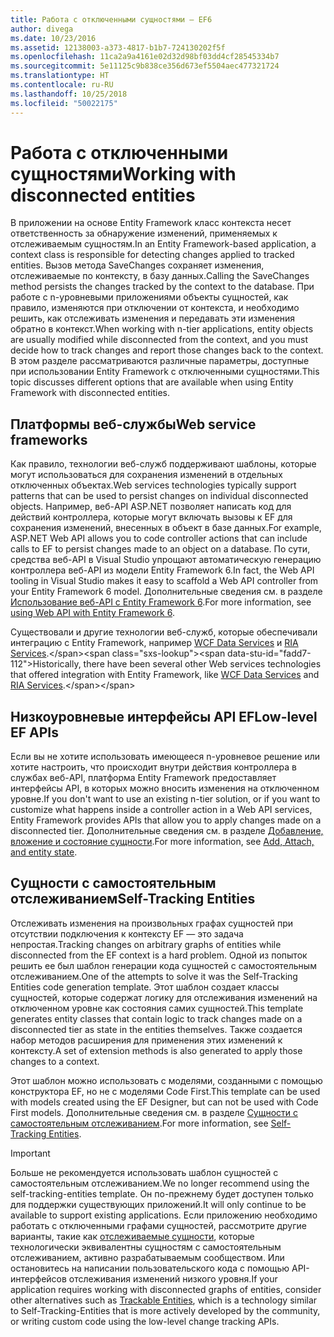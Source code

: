 ```yaml
---
title: Работа с отключенными сущностями — EF6
author: divega
ms.date: 10/23/2016
ms.assetid: 12138003-a373-4817-b1b7-724130202f5f
ms.openlocfilehash: 11ca2a9a4161e02d32d98bf03dd4cf28545334b7
ms.sourcegitcommit: 5e11125c9b838ce356d673ef5504aec477321724
ms.translationtype: HT
ms.contentlocale: ru-RU
ms.lasthandoff: 10/25/2018
ms.locfileid: "50022175"
---
```

# <a name="working-with-disconnected-entities"></a><span data-ttu-id="fadd7-102">Работа с отключенными сущностями</span><span class="sxs-lookup"><span data-stu-id="fadd7-102">Working with disconnected entities</span></span>
<span data-ttu-id="fadd7-103">В приложении на основе Entity Framework класс контекста несет ответственность за обнаружение изменений, применяемых к отслеживаемым сущностям.</span><span class="sxs-lookup"><span data-stu-id="fadd7-103">In an Entity Framework-based application, a context class is responsible for detecting changes applied to tracked entities.</span></span> <span data-ttu-id="fadd7-104">Вызов метода SaveChanges сохраняет изменения, отслеживаемые по контексту, в базу данных.</span><span class="sxs-lookup"><span data-stu-id="fadd7-104">Calling the SaveChanges method persists the changes tracked by the context to the database.</span></span> <span data-ttu-id="fadd7-105">При работе с n-уровневыми приложениями объекты сущностей, как правило, изменяются при отключении от контекста, и необходимо решить, как отслеживать изменения и передавать эти изменения обратно в контекст.</span><span class="sxs-lookup"><span data-stu-id="fadd7-105">When working with n-tier applications, entity objects are usually modified while disconnected from the context, and you must decide how to track changes and report those changes back to the context.</span></span> <span data-ttu-id="fadd7-106">В этом разделе рассматриваются различные параметры, доступные при использовании Entity Framework с отключенными сущностями.</span><span class="sxs-lookup"><span data-stu-id="fadd7-106">This topic discusses different options that are available when using Entity Framework with disconnected entities.</span></span>   

## <a name="web-service-frameworks"></a><span data-ttu-id="fadd7-107">Платформы веб-службы</span><span class="sxs-lookup"><span data-stu-id="fadd7-107">Web service frameworks</span></span>

<span data-ttu-id="fadd7-108">Как правило, технологии веб-служб поддерживают шаблоны, которые могут использоваться для сохранения изменений в отдельных отключенных объектах.</span><span class="sxs-lookup"><span data-stu-id="fadd7-108">Web services technologies typically support patterns that can be used to persist changes on individual disconnected objects.</span></span> <span data-ttu-id="fadd7-109">Например, веб-API ASP.NET позволяет написать код для действий контроллера, которые могут включать вызовы к EF для сохранения изменений, внесенных в объект в базе данных.</span><span class="sxs-lookup"><span data-stu-id="fadd7-109">For example, ASP.NET Web API allows you to code controller actions that can include calls to EF to persist changes made to an object on a database.</span></span> <span data-ttu-id="fadd7-110">По сути, средства веб-API в Visual Studio упрощают автоматическую генерацию контроллера веб-API из модели Entity Framework 6.</span><span class="sxs-lookup"><span data-stu-id="fadd7-110">In fact, the Web API tooling in Visual Studio makes it easy to scaffold a Web API controller from your Entity Framework 6 model.</span></span> <span data-ttu-id="fadd7-111">Дополнительные сведения см. в разделе [Использование веб-API с Entity Framework 6](https://docs.microsoft.com/aspnet/web-api/overview/data/using-web-api-with-entity-framework/).</span><span class="sxs-lookup"><span data-stu-id="fadd7-111">For more information, see [using Web API with Entity Framework 6](https://docs.microsoft.com/aspnet/web-api/overview/data/using-web-api-with-entity-framework/).</span></span>   

<span data-ttu-id="fadd7-112">Существовали и другие технологии веб-служб, которые обеспечивали интеграцию с Entity Framework, например [WCF Data Services](https://docs.microsoft.com/dotnet/framework/data/wcf/create-a-data-service-using-an-adonet-ef-data-wcf) и [RIA Services](https://docs.microsoft.com/previous-versions/dotnet/wcf-ria/ee707344(v=vs.91)).</span><span class="sxs-lookup"><span data-stu-id="fadd7-112">Historically, there have been several other Web services technologies that offered integration with Entity Framework, like [WCF Data Services](https://docs.microsoft.com/dotnet/framework/data/wcf/create-a-data-service-using-an-adonet-ef-data-wcf) and [RIA Services](https://docs.microsoft.com/previous-versions/dotnet/wcf-ria/ee707344(v=vs.91)).</span></span>

## <a name="low-level-ef-apis"></a><span data-ttu-id="fadd7-113">Низкоуровневые интерфейсы API EF</span><span class="sxs-lookup"><span data-stu-id="fadd7-113">Low-level EF APIs</span></span>

<span data-ttu-id="fadd7-114">Если вы не хотите использовать имеющееся n-уровневое решение или хотите настроить, что происходит внутри действия контроллера в службах веб-API, платформа Entity Framework предоставляет интерфейсы API, в которых можно вносить изменения на отключенном уровне.</span><span class="sxs-lookup"><span data-stu-id="fadd7-114">If you don't want to use an existing n-tier solution, or if you want to customize what happens inside a controller action in a Web API services, Entity Framework provides APIs that allow you to apply changes made on a disconnected tier.</span></span> <span data-ttu-id="fadd7-115">Дополнительные сведения см. в разделе [Добавление, вложение и состояние сущности](~/ef6/saving/change-tracking/entity-state.md).</span><span class="sxs-lookup"><span data-stu-id="fadd7-115">For more information, see [Add, Attach, and entity state](~/ef6/saving/change-tracking/entity-state.md).</span></span>  

## <a name="self-tracking-entities"></a><span data-ttu-id="fadd7-116">Сущности с самостоятельным отслеживанием</span><span class="sxs-lookup"><span data-stu-id="fadd7-116">Self-Tracking Entities</span></span>  

<span data-ttu-id="fadd7-117">Отслеживать изменения на произвольных графах сущностей при отсутствии подключения к контексту EF — это задача непростая.</span><span class="sxs-lookup"><span data-stu-id="fadd7-117">Tracking changes on arbitrary graphs of entities while disconnected from the EF context is a hard problem.</span></span> <span data-ttu-id="fadd7-118">Одной из попыток решить ее был шаблон генерации кода сущностей с самостоятельным отслеживанием.</span><span class="sxs-lookup"><span data-stu-id="fadd7-118">One of the attempts to solve it was the Self-Tracking Entities code generation template.</span></span> <span data-ttu-id="fadd7-119">Этот шаблон создает классы сущностей, которые содержат логику для отслеживания изменений на отключенном уровне как состояния самих сущностей.</span><span class="sxs-lookup"><span data-stu-id="fadd7-119">This template generates entity classes that contain logic to track changes made on a disconnected tier as state in the entities themselves.</span></span> <span data-ttu-id="fadd7-120">Также создается набор методов расширения для применения этих изменений к контексту.</span><span class="sxs-lookup"><span data-stu-id="fadd7-120">A set of extension methods is also generated to apply those changes to a context.</span></span>

<span data-ttu-id="fadd7-121">Этот шаблон можно использовать с моделями, созданными с помощью конструктора EF, но не с моделями Code First.</span><span class="sxs-lookup"><span data-stu-id="fadd7-121">This template can be used with models created using the EF Designer, but can not be used with Code First models.</span></span> <span data-ttu-id="fadd7-122">Дополнительные сведения см. в разделе [Сущности с самостоятельным отслеживанием](self-tracking-entities/index.md).</span><span class="sxs-lookup"><span data-stu-id="fadd7-122">For more information, see [Self-Tracking Entities](self-tracking-entities/index.md).</span></span>  

> [!IMPORTANT]
> <span data-ttu-id="fadd7-123">Больше не рекомендуется использовать шаблон сущностей с самостоятельным отслеживанием.</span><span class="sxs-lookup"><span data-stu-id="fadd7-123">We no longer recommend using the self-tracking-entities template.</span></span> <span data-ttu-id="fadd7-124">Он по-прежнему будет доступен только для поддержки существующих приложений.</span><span class="sxs-lookup"><span data-stu-id="fadd7-124">It will only continue to be available to support existing applications.</span></span> <span data-ttu-id="fadd7-125">Если приложению необходимо работать с отключенными графами сущностей, рассмотрите другие варианты, такие как [отслеживаемые сущности](http://trackableentities.github.io/), которые технологически эквивалентны сущностям с самостоятельным отслеживанием, активно разрабатываемым сообществом. Или остановитесь на написании пользовательского кода с помощью API-интерфейсов отслеживания изменений низкого уровня.</span><span class="sxs-lookup"><span data-stu-id="fadd7-125">If your application requires working with disconnected graphs of entities, consider other alternatives such as [Trackable Entities](http://trackableentities.github.io/), which is a technology similar to Self-Tracking-Entities that is more actively developed by the community, or writing custom code using the low-level change tracking APIs.</span></span>
